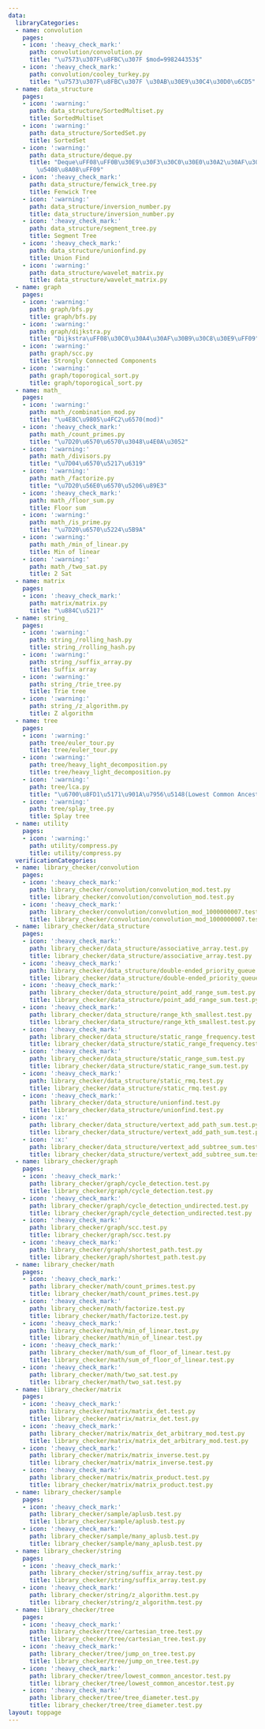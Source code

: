 ```yaml
---
data:
  libraryCategories:
  - name: convolution
    pages:
    - icon: ':heavy_check_mark:'
      path: convolution/convolution.py
      title: "\u7573\u307F\u8FBC\u307F $mod=998244353$"
    - icon: ':heavy_check_mark:'
      path: convolution/cooley_turkey.py
      title: "\u7573\u307F\u8FBC\u307F \u30AB\u30E9\u30C4\u30D0\u6CD5"
  - name: data_structure
    pages:
    - icon: ':warning:'
      path: data_structure/SortedMultiset.py
      title: SortedMultiset
    - icon: ':warning:'
      path: data_structure/SortedSet.py
      title: SortedSet
    - icon: ':warning:'
      path: data_structure/deque.py
      title: "Deque\uFF08\uFF0B\u30E9\u30F3\u30C0\u30E0\u30A2\u30AF\u30BB\u30B9\u30FB\
        \u5408\u8A08\uFF09"
    - icon: ':heavy_check_mark:'
      path: data_structure/fenwick_tree.py
      title: Fenwick Tree
    - icon: ':warning:'
      path: data_structure/inversion_number.py
      title: data_structure/inversion_number.py
    - icon: ':heavy_check_mark:'
      path: data_structure/segment_tree.py
      title: Segment Tree
    - icon: ':heavy_check_mark:'
      path: data_structure/unionfind.py
      title: Union Find
    - icon: ':warning:'
      path: data_structure/wavelet_matrix.py
      title: data_structure/wavelet_matrix.py
  - name: graph
    pages:
    - icon: ':warning:'
      path: graph/bfs.py
      title: graph/bfs.py
    - icon: ':warning:'
      path: graph/dijkstra.py
      title: "Dijkstra\uFF08\u30C0\u30A4\u30AF\u30B9\u30C8\u30E9\uFF09"
    - icon: ':warning:'
      path: graph/scc.py
      title: Strongly Connected Components
    - icon: ':warning:'
      path: graph/toporogical_sort.py
      title: graph/toporogical_sort.py
  - name: math_
    pages:
    - icon: ':warning:'
      path: math_/combination_mod.py
      title: "\u4E8C\u9805\u4FC2\u6570(mod)"
    - icon: ':heavy_check_mark:'
      path: math_/count_primes.py
      title: "\u7D20\u6570\u6570\u3048\u4E0A\u3052"
    - icon: ':warning:'
      path: math_/divisors.py
      title: "\u7D04\u6570\u5217\u6319"
    - icon: ':warning:'
      path: math_/factorize.py
      title: "\u7D20\u56E0\u6570\u5206\u89E3"
    - icon: ':heavy_check_mark:'
      path: math_/floor_sum.py
      title: Floor sum
    - icon: ':warning:'
      path: math_/is_prime.py
      title: "\u7D20\u6570\u5224\u5B9A"
    - icon: ':warning:'
      path: math_/min_of_linear.py
      title: Min of linear
    - icon: ':warning:'
      path: math_/two_sat.py
      title: 2 Sat
  - name: matrix
    pages:
    - icon: ':heavy_check_mark:'
      path: matrix/matrix.py
      title: "\u884C\u5217"
  - name: string_
    pages:
    - icon: ':warning:'
      path: string_/rolling_hash.py
      title: string_/rolling_hash.py
    - icon: ':warning:'
      path: string_/suffix_array.py
      title: Suffix array
    - icon: ':warning:'
      path: string_/trie_tree.py
      title: Trie tree
    - icon: ':warning:'
      path: string_/z_algorithm.py
      title: Z algorithm
  - name: tree
    pages:
    - icon: ':warning:'
      path: tree/euler_tour.py
      title: tree/euler_tour.py
    - icon: ':warning:'
      path: tree/heavy_light_decomposition.py
      title: tree/heavy_light_decomposition.py
    - icon: ':warning:'
      path: tree/lca.py
      title: "\u6700\u8FD1\u5171\u901A\u7956\u5148(Lowest Common Ancestor)"
    - icon: ':warning:'
      path: tree/splay_tree.py
      title: Splay tree
  - name: utility
    pages:
    - icon: ':warning:'
      path: utility/compress.py
      title: utility/compress.py
  verificationCategories:
  - name: library_checker/convolution
    pages:
    - icon: ':heavy_check_mark:'
      path: library_checker/convolution/convolution_mod.test.py
      title: library_checker/convolution/convolution_mod.test.py
    - icon: ':heavy_check_mark:'
      path: library_checker/convolution/convolution_mod_1000000007.test.py
      title: library_checker/convolution/convolution_mod_1000000007.test.py
  - name: library_checker/data_structure
    pages:
    - icon: ':heavy_check_mark:'
      path: library_checker/data_structure/associative_array.test.py
      title: library_checker/data_structure/associative_array.test.py
    - icon: ':heavy_check_mark:'
      path: library_checker/data_structure/double-ended_priority_queue.test.py
      title: library_checker/data_structure/double-ended_priority_queue.test.py
    - icon: ':heavy_check_mark:'
      path: library_checker/data_structure/point_add_range_sum.test.py
      title: library_checker/data_structure/point_add_range_sum.test.py
    - icon: ':heavy_check_mark:'
      path: library_checker/data_structure/range_kth_smallest.test.py
      title: library_checker/data_structure/range_kth_smallest.test.py
    - icon: ':heavy_check_mark:'
      path: library_checker/data_structure/static_range_frequency.test.py
      title: library_checker/data_structure/static_range_frequency.test.py
    - icon: ':heavy_check_mark:'
      path: library_checker/data_structure/static_range_sum.test.py
      title: library_checker/data_structure/static_range_sum.test.py
    - icon: ':heavy_check_mark:'
      path: library_checker/data_structure/static_rmq.test.py
      title: library_checker/data_structure/static_rmq.test.py
    - icon: ':heavy_check_mark:'
      path: library_checker/data_structure/unionfind.test.py
      title: library_checker/data_structure/unionfind.test.py
    - icon: ':x:'
      path: library_checker/data_structure/vertext_add_path_sum.test.py
      title: library_checker/data_structure/vertext_add_path_sum.test.py
    - icon: ':x:'
      path: library_checker/data_structure/vertext_add_subtree_sum.test.py
      title: library_checker/data_structure/vertext_add_subtree_sum.test.py
  - name: library_checker/graph
    pages:
    - icon: ':heavy_check_mark:'
      path: library_checker/graph/cycle_detection.test.py
      title: library_checker/graph/cycle_detection.test.py
    - icon: ':heavy_check_mark:'
      path: library_checker/graph/cycle_detection_undirected.test.py
      title: library_checker/graph/cycle_detection_undirected.test.py
    - icon: ':heavy_check_mark:'
      path: library_checker/graph/scc.test.py
      title: library_checker/graph/scc.test.py
    - icon: ':heavy_check_mark:'
      path: library_checker/graph/shortest_path.test.py
      title: library_checker/graph/shortest_path.test.py
  - name: library_checker/math
    pages:
    - icon: ':heavy_check_mark:'
      path: library_checker/math/count_primes.test.py
      title: library_checker/math/count_primes.test.py
    - icon: ':heavy_check_mark:'
      path: library_checker/math/factorize.test.py
      title: library_checker/math/factorize.test.py
    - icon: ':heavy_check_mark:'
      path: library_checker/math/min_of_linear.test.py
      title: library_checker/math/min_of_linear.test.py
    - icon: ':heavy_check_mark:'
      path: library_checker/math/sum_of_floor_of_linear.test.py
      title: library_checker/math/sum_of_floor_of_linear.test.py
    - icon: ':heavy_check_mark:'
      path: library_checker/math/two_sat.test.py
      title: library_checker/math/two_sat.test.py
  - name: library_checker/matrix
    pages:
    - icon: ':heavy_check_mark:'
      path: library_checker/matrix/matrix_det.test.py
      title: library_checker/matrix/matrix_det.test.py
    - icon: ':heavy_check_mark:'
      path: library_checker/matrix/matrix_det_arbitrary_mod.test.py
      title: library_checker/matrix/matrix_det_arbitrary_mod.test.py
    - icon: ':heavy_check_mark:'
      path: library_checker/matrix/matrix_inverse.test.py
      title: library_checker/matrix/matrix_inverse.test.py
    - icon: ':heavy_check_mark:'
      path: library_checker/matrix/matrix_product.test.py
      title: library_checker/matrix/matrix_product.test.py
  - name: library_checker/sample
    pages:
    - icon: ':heavy_check_mark:'
      path: library_checker/sample/aplusb.test.py
      title: library_checker/sample/aplusb.test.py
    - icon: ':heavy_check_mark:'
      path: library_checker/sample/many_aplusb.test.py
      title: library_checker/sample/many_aplusb.test.py
  - name: library_checker/string
    pages:
    - icon: ':heavy_check_mark:'
      path: library_checker/string/suffix_array.test.py
      title: library_checker/string/suffix_array.test.py
    - icon: ':heavy_check_mark:'
      path: library_checker/string/z_algorithm.test.py
      title: library_checker/string/z_algorithm.test.py
  - name: library_checker/tree
    pages:
    - icon: ':heavy_check_mark:'
      path: library_checker/tree/cartesian_tree.test.py
      title: library_checker/tree/cartesian_tree.test.py
    - icon: ':heavy_check_mark:'
      path: library_checker/tree/jump_on_tree.test.py
      title: library_checker/tree/jump_on_tree.test.py
    - icon: ':heavy_check_mark:'
      path: library_checker/tree/lowest_common_ancestor.test.py
      title: library_checker/tree/lowest_common_ancestor.test.py
    - icon: ':heavy_check_mark:'
      path: library_checker/tree/tree_diameter.test.py
      title: library_checker/tree/tree_diameter.test.py
layout: toppage
---
```


